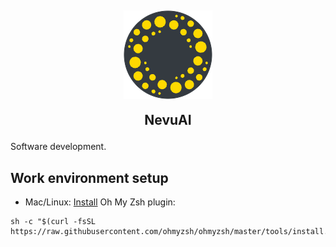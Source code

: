 <h2 align="center">
  <img align="center" src="https://raw.githubusercontent.com/NevuAI/.github/main/spiral.png">
  
  NevuAI
</h2>
Software development.

## Work environment setup
- Mac/Linux: [Install](https://ohmyz.sh/#install) Oh My Zsh plugin:
```shell
sh -c "$(curl -fsSL https://raw.githubusercontent.com/ohmyzsh/ohmyzsh/master/tools/install.sh)"
```
